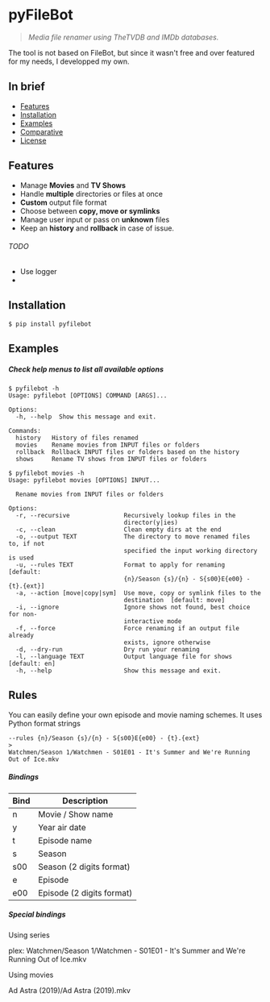 # pyFileBot

> *Media file renamer using TheTVDB and IMDb databases.*


The tool is not based on  FileBot, but since it wasn't free and over featured for my needs, I developped my own. 


## In brief

- [Features](#features)
- [Installation](#installation)
- [Examples](#examples)
- [Comparative](#comparative)
- [License](#license)



## Features

- Manage **Movies** and **TV Shows**
- Handle **multiple** directories or files at once
- **Custom** output file format
- Choose between **copy, move or symlinks**
- Manage user input or pass on **unknown** files
- Keep an **history** and **rollback** in case of issue.

###### TODO

- Use logger
- 


## Installation

```text
$ pip install pyfilebot
```

## Examples

##### Check help menus to list all available options


```text
$ pyfilebot -h
Usage: pyfilebot [OPTIONS] COMMAND [ARGS]...

Options:
  -h, --help  Show this message and exit.

Commands:
  history   History of files renamed
  movies    Rename movies from INPUT files or folders
  rollback  Rollback INPUT files or folders based on the history
  shows     Rename TV shows from INPUT files or folders
```

```text
$ pyfilebot movies -h
Usage: pyfilebot movies [OPTIONS] INPUT...

  Rename movies from INPUT files or folders

Options:
  -r, --recursive               Recursively lookup files in the
                                director(y|ies)
  -c, --clean                   Clean empty dirs at the end
  -o, --output TEXT             The directory to move renamed files to, if not
                                specified the input working directory is used
  -u, --rules TEXT              Format to apply for renaming  [default:
                                {n}/Season {s}/{n} - S{s00}E{e00} - {t}.{ext}]
  -a, --action [move|copy|sym]  Use move, copy or symlink files to the
                                destination  [default: move]
  -i, --ignore                  Ignore shows not found, best choice for non-
                                interactive mode
  -f, --force                   Force renaming if an output file already
                                exists, ignore otherwise
  -d, --dry-run                 Dry run your renaming
  -l, --language TEXT           Output language file for shows  [default: en]
  -h, --help                    Show this message and exit.
```

## Rules

You can easily define your own episode and movie naming schemes. It uses Python format strings
```text
--rules {n}/Season {s}/{n} - S{s00}E{e00} - {t}.{ext}
>
Watchmen/Season 1/Watchmen - S01E01 - It's Summer and We're Running Out of Ice.mkv
```
##### Bindings


| Bind  | Description  |
|---|------------------|
| n | Movie / Show name |   
| y | Year air date |   
| t | Episode name |   
| s | Season  |   
| s00 | Season (2 digits format)  |   
| e | Episode  |   
| e00 | Episode (2 digits format)  |   

##### Special bindings

Using series

plex: Watchmen/Season 1/Watchmen - S01E01 - It's Summer and We're Running Out of Ice.mkv

Using movies

Ad Astra (2019)/Ad Astra (2019).mkv

